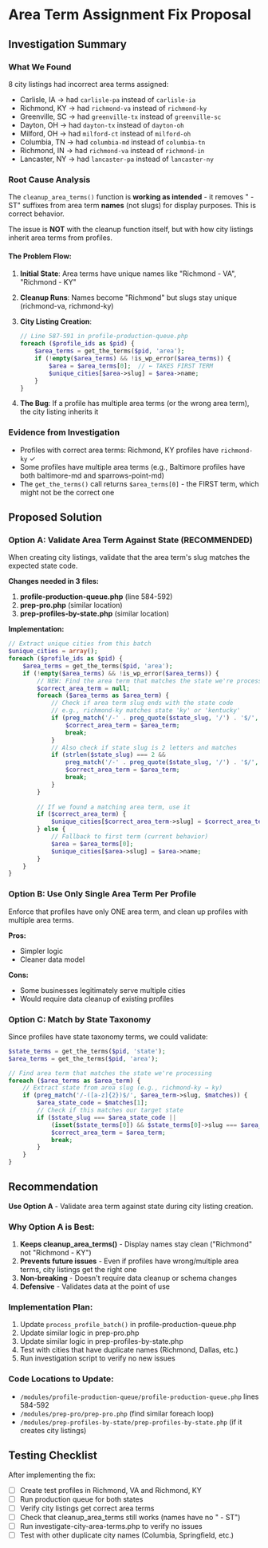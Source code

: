 # Area Term Assignment Fix Proposal

## Investigation Summary

### What We Found
8 city listings had incorrect area terms assigned:
- Carlisle, IA → had `carlisle-pa` instead of `carlisle-ia`
- Richmond, KY → had `richmond-va` instead of `richmond-ky`
- Greenville, SC → had `greenville-tx` instead of `greenville-sc`
- Dayton, OH → had `dayton-tx` instead of `dayton-oh`
- Milford, OH → had `milford-ct` instead of `milford-oh`
- Columbia, TN → had `columbia-md` instead of `columbia-tn`
- Richmond, IN → had `richmond-va` instead of `richmond-in`
- Lancaster, NY → had `lancaster-pa` instead of `lancaster-ny`

### Root Cause Analysis

The `cleanup_area_terms()` function is **working as intended** - it removes " - ST" suffixes from area term **names** (not slugs) for display purposes. This is correct behavior.

The issue is **NOT** with the cleanup function itself, but with how city listings inherit area terms from profiles.

#### The Problem Flow:

1. **Initial State**: Area terms have unique names like "Richmond - VA", "Richmond - KY"
2. **Cleanup Runs**: Names become "Richmond" but slugs stay unique (richmond-va, richmond-ky)
3. **City Listing Creation**: 
   ```php
   // Line 587-591 in profile-production-queue.php
   foreach ($profile_ids as $pid) {
       $area_terms = get_the_terms($pid, 'area');
       if (!empty($area_terms) && !is_wp_error($area_terms)) {
           $area = $area_terms[0];  // ← TAKES FIRST TERM
           $unique_cities[$area->slug] = $area->name;
       }
   }
   ```

4. **The Bug**: If a profile has multiple area terms (or the wrong area term), the city listing inherits it

### Evidence from Investigation

- Profiles with correct area terms: Richmond, KY profiles have `richmond-ky` ✓
- Some profiles have multiple area terms (e.g., Baltimore profiles have both baltimore-md and sparrows-point-md)
- The `get_the_terms()` call returns `$area_terms[0]` - the FIRST term, which might not be the correct one

## Proposed Solution

### Option A: Validate Area Term Against State (RECOMMENDED)

When creating city listings, validate that the area term's slug matches the expected state code.

**Changes needed in 3 files:**

1. **profile-production-queue.php** (line 584-592)
2. **prep-pro.php** (similar location)
3. **prep-profiles-by-state.php** (similar location)

**Implementation:**

```php
// Extract unique cities from this batch
$unique_cities = array();
foreach ($profile_ids as $pid) {
    $area_terms = get_the_terms($pid, 'area');
    if (!empty($area_terms) && !is_wp_error($area_terms)) {
        // NEW: Find the area term that matches the state we're processing
        $correct_area_term = null;
        foreach ($area_terms as $area_term) {
            // Check if area term slug ends with the state code
            // e.g., richmond-ky matches state 'ky' or 'kentucky'
            if (preg_match('/-' . preg_quote($state_slug, '/') . '$/', $area_term->slug)) {
                $correct_area_term = $area_term;
                break;
            }
            // Also check if state slug is 2 letters and matches
            if (strlen($state_slug) === 2 && 
                preg_match('/-' . preg_quote($state_slug, '/') . '$/', $area_term->slug)) {
                $correct_area_term = $area_term;
                break;
            }
        }
        
        // If we found a matching area term, use it
        if ($correct_area_term) {
            $unique_cities[$correct_area_term->slug] = $correct_area_term->name;
        } else {
            // Fallback to first term (current behavior)
            $area = $area_terms[0];
            $unique_cities[$area->slug] = $area->name;
        }
    }
}
```

### Option B: Use Only Single Area Term Per Profile

Enforce that profiles have only ONE area term, and clean up profiles with multiple area terms.

**Pros:**
- Simpler logic
- Cleaner data model

**Cons:**
- Some businesses legitimately serve multiple cities
- Would require data cleanup of existing profiles

### Option C: Match by State Taxonomy

Since profiles have state taxonomy terms, we could validate:

```php
$state_terms = get_the_terms($pid, 'state');
$area_terms = get_the_terms($pid, 'area');

// Find area term that matches the state we're processing
foreach ($area_terms as $area_term) {
    // Extract state from area slug (e.g., richmond-ky → ky)
    if (preg_match('/-([a-z]{2})$/', $area_term->slug, $matches)) {
        $area_state_code = $matches[1];
        // Check if this matches our target state
        if ($state_slug === $area_state_code || 
            (isset($state_terms[0]) && $state_terms[0]->slug === $area_state_code)) {
            $correct_area_term = $area_term;
            break;
        }
    }
}
```

## Recommendation

**Use Option A** - Validate area term against state during city listing creation.

### Why Option A is Best:

1. **Keeps cleanup_area_terms()** - Display names stay clean ("Richmond" not "Richmond - KY")
2. **Prevents future issues** - Even if profiles have wrong/multiple area terms, city listings get the right one
3. **Non-breaking** - Doesn't require data cleanup or schema changes
4. **Defensive** - Validates data at the point of use

### Implementation Plan:

1. Update `process_profile_batch()` in profile-production-queue.php
2. Update similar logic in prep-pro.php
3. Update similar logic in prep-profiles-by-state.php
4. Test with cities that have duplicate names (Richmond, Dallas, etc.)
5. Run investigation script to verify no new issues

### Code Locations to Update:

- `/modules/profile-production-queue/profile-production-queue.php` lines 584-592
- `/modules/prep-pro/prep-pro.php` (find similar foreach loop)
- `/modules/prep-profiles-by-state/prep-profiles-by-state.php` (if it creates city listings)

## Testing Checklist

After implementing the fix:

- [ ] Create test profiles in Richmond, VA and Richmond, KY
- [ ] Run production queue for both states
- [ ] Verify city listings get correct area terms
- [ ] Check that cleanup_area_terms still works (names have no " - ST")
- [ ] Run investigate-city-area-terms.php to verify no issues
- [ ] Test with other duplicate city names (Columbia, Springfield, etc.)
